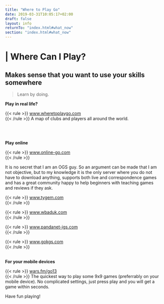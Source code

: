 ```yaml
---
title: "Where to Play Go"
date: 2019-03-31T10:05:17+02:00
draft: false
layout: info
returnTo: "index.html#what_now"
section: "index.html#what_now"
---
```


# | Where Can I Play?
## Makes sense that you want to use your skills somewhere

> Learn by doing.  


**Play in real life?**

{{< rule >}}
	<a href="https://wheretoplaygo.com" target="_blank" noreferrer noopener>www.wheretoplaygo.com</a>  
{{< /rule >}}
A map of clubs and players all around the world.

<br><br>

**Play online**

{{< rule >}}
	<a href="https://online-go.com/" target="_blank" noreferrer noopener>www.online-go.com</a>  
{{< /rule >}}

It is no secret that I am an OGS guy. So an argument can be made that I am not objective, but to my knowledge it is the only server where you do not have to download anything, supports both live and correspondence games and has a great community happy to help beginners with teaching games and reviews if they ask. 

{{< rule >}}
	<a href="http://www.tygem.com/" target="_blank" noreferrer noopener>www.tygem.com</a>  
{{< /rule >}}

{{< rule >}}
	<a href="http://www.wbaduk.com/" target="_blank" noreferrer noopener>www.wbaduk.com</a>  
{{< /rule >}}

{{< rule >}}
	<a href="https://pandanet-igs.com/communities/pandanet" target="_blank" noreferrer noopener>www.pandanet-igs.com</a>  
{{< /rule >}}

{{< rule >}}
	<a href="http://www.gokgs.com/" target="_blank" noreferrer noopener>www.gokgs.com</a>  
{{< /rule >}}
<br><br>

**For your mobile devices**

{{< rule >}}
	<a href="http://wars.fm/go13" target="_blank" noreferrer noopener>wars.fm/go13</a>  
{{< /rule >}}
The quickest way to play some 9x9 games (preferrably on your mobile device). No complicated settings, just press play and you will get a game within seconds.

Have fun playing!